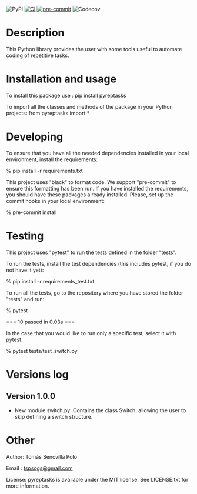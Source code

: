 ![PyPI](https://img.shields.io/pypi/v/pyreptasks)
[![CI](https://github.com/tsenovilla/pyreptasks/actions/workflows/ci.yaml/badge.svg)](https://github.com/tsenovilla/pyreptasks/actions/workflows/ci.yaml)
[![pre-commit](https://github.com/tsenovilla/pyreptasks/actions/workflows/pre-commit.yaml/badge.svg)](https://github.com/tsenovilla/pyreptasks/actions/workflows/pre-commit.yaml)
![Codecov](https://img.shields.io/codecov/c/gh/tsenovilla/pyreptasks)


Description
===========

This Python library provides the user with some tools useful to automate coding of repetitive tasks.

Installation and usage
======================

To install this package use : pip install pyreptasks

To import all the classes and methods of the package in your Python projects: from pyreptasks import *

Developing
==========

To ensure that you have all the needed dependencies installed in your local environment, install the requirements:

% pip install -r requirements.txt

This project uses "black" to format code. We support "pre-commit" to ensure this formatting has been run. If you have installed the requirements, you should have these packages already installed. Please, set up the commit hooks in your local environment:

% pre-commit install

Testing
=======

This project uses "pytest" to run the tests defined in the folder "tests". 

To run the tests, install the test dependencies (this includes pytest, if you do not have it yet):

% pip install -r requirements_test.txt

To run all the tests, go to the repository where you have stored the folder "tests" and run:

% pytest

   === 10 passed in 0.03s ===

In the case that you would like to run only a specific test, select it with pytest:

% pytest tests/test_switch.py

Versions log
============

Version 1.0.0
-------------

- New module switch.py: Contains the class Switch, allowing the user to skip defining a switch structure.


Other
=====

Author: Tomás Senovilla Polo

Email : tspscgs@gmail.com

License: pyreptasks is available under the MIT license. See LICENSE.txt for more information.
